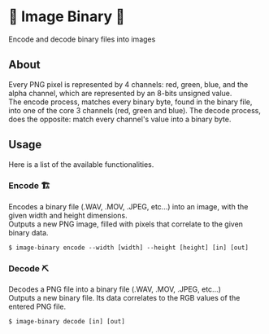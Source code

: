 # 🎨 Image Binary 👾
Encode and decode binary files into images 

## About
Every PNG pixel is represented by 4 channels: red, green, blue, and the alpha channel, which are represented by an 8-bits unsigned value.  
The encode process, matches every binary byte, found in the binary file, into one of the core 3 channels (red, green and blue).
The decode process, does the opposite: match every channel's value into a binary byte.

## Usage
Here is a list of the available functionalities.
### Encode 🏗️
Encodes a binary file (.WAV, .MOV, .JPEG, etc...) into an image, with the given width and height dimensions.  
Outputs a new PNG image, filled with pixels that correlate to the given binary data.

```shell
$ image-binary encode --width [width] --height [height] [in] [out]
```

### Decode ⛏️
Decodes a PNG file into a binary file (.WAV, .MOV, .JPEG, etc...)  
Outputs a new binary file. Its data correlates to the RGB values of the entered PNG file.

```shell
$ image-binary decode [in] [out]
```
